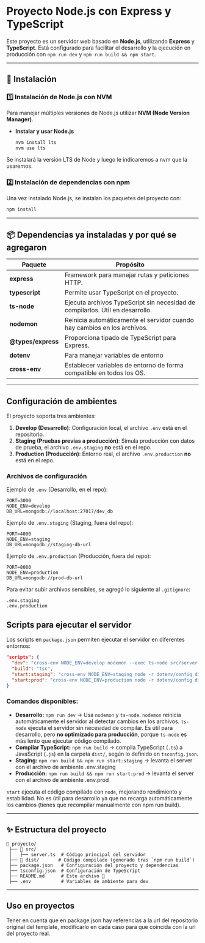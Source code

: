 # Proyecto Node.js con Express y TypeScript

Este proyecto es un servidor web basado en **Node.js**, utilizando **Express** y **TypeScript**. Está configurado para facilitar el desarrollo y la ejecución en producción con `npm run dev` y `npm run build && npm start`.

---

## 📌 Instalación

### **1️⃣ Instalación de Node.js con NVM**

Para manejar múltiples versiones de Node.js utilizar **NVM (Node Version Manager)**.

- **Instalar y usar Node.js**

  ```sh
  nvm install lts
  nvm use lts
  ```

Se instalará la versión LTS de Node y luego le indicaremos a nvm que la usaremos.

### **2️⃣ Instalación de dependencias con npm**

Una vez instalado Node.js, se instalan los paquetes del proyecto con:

```sh
npm install
```

---

## 📦 Dependencias ya instaladas y por qué se agregaron

| Paquete            | Propósito                                                                     |
| ------------------ | ----------------------------------------------------------------------------- |
| **express**        | Framework para manejar rutas y peticiones HTTP.                               |
| **typescript**     | Permite usar TypeScript en el proyecto.                                       |
| **ts-node**        | Ejecuta archivos TypeScript sin necesidad de compilarlos. Útil en desarrollo. |
| **nodemon**        | Reinicia automáticamente el servidor cuando hay cambios en los archivos.      |
| **@types/express** | Proporciona tipado de TypeScript para Express.                                |
| **dotenv**         | Para manejar variables de entorno                                             |
| **cross-env**      | Establecer variables de entorno de forma compatible en todos los OS.          |

---

## Configuración de ambientes

El proyecto soporta tres ambientes:

1. **Develop (Desarrollo)**: Configuración local, el archivo `.env` está en el repositorio.
2. **Staging (Pruebas previas a producción)**: Simula producción con datos de prueba, el archivo `.env.staging` **no** está en el repo.
3. **Production (Producción)**: Entorno real, el archivo `.env.production` **no** está en el repo.

### Archivos de configuración

Ejemplo de `.env` (Desarrollo, en el repo):
```env
PORT=3000
NODE_ENV=develop
DB_URL=mongodb://localhost:27017/dev_db
```

Ejemplo de `.env.staging` (Staging, fuera del repo):
```env
PORT=4000
NODE_ENV=staging
DB_URL=mongodb://staging-db-url
```

Ejemplo de `.env.production` (Producción, fuera del repo):
```env
PORT=8080
NODE_ENV=production
DB_URL=mongodb://prod-db-url
```

Para evitar subir archivos sensibles, se agregó lo siguiente al `.gitignore`:
```
.env.staging
.env.production
```

## Scripts para ejecutar el servidor

Los scripts en `package.json` permiten ejecutar el servidor en diferentes entornos:

```json
"scripts": {
  "dev": "cross-env NODE_ENV=develop nodemon --exec ts-node src/server.ts",
  "build": "tsc",
  "start:staging": "cross-env NODE_ENV=staging node -r dotenv/config dist/server.js dotenv_config_path=.env.staging",
  "start:prod": "cross-env NODE_ENV=production node -r dotenv/config dist/server.js dotenv_config_path=.env.production"
}
```

### Comandos disponibles:
- **Desarrollo:** `npm run dev` → Usa `nodemon` y `ts-node`. `nodemon` reinicia automáticamente el servidor al detectar cambios en los archivos. `ts-node` ejecuta el servidor sin necesidad de compilar. Es útil para desarrollo, pero **no optimizado para producción**, porque `ts-node` es más lento que ejecutar código compilado.
- **Compilar TypeScript:** `npm run build` → compila TypeScript (`.ts`) a JavaScript (`.js`) en la carpeta `dist/`, según lo definido en `tsconfig.json`.
- **Staging:** `npm run build && npm run start:staging` → levanta el server con el archivo de ambiente .env.staging
- **Producción:** `npm run build && npm run start:prod` → levanta el server con el archivo de ambiente .env.prod

`start` ejecuta el código compilado con `node`, mejorando rendimiento y estabilidad. No es útil para desarrollo ya que no recarga automáticamente los cambios (tienes que recompilar manualmente con npm run build).

---

## ✨ Estructura del proyecto

```
📂 proyecto/
 ├── 📂 src/
 │   ├── server.ts  # Código principal del servidor
 ├── 📂 dist/       # Código compilado (generado tras `npm run build`)
 ├── package.json   # Configuración del proyecto y dependencias
 ├── tsconfig.json  # Configuración de TypeScript
 ├── README.md      # Este archivo 📄
 ├── .env           # Variables de ambiente para dev
```

---

## Uso en proyectos

Tener en cuenta que en package.json hay referencias a la url del repositorio original del template, modificarlo en cada caso para que coincida con la url del proyecto real.
